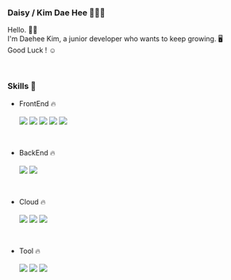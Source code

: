 ### Daisy / Kim Dae Hee 🧑🏻‍💻
Hello. 👋🏻<br>
I'm Daehee Kim, a junior developer who wants to keep growing. 🖥<br>
Good Luck ! ☺️


<br>

### Skills 🌊
- FrontEnd 🔥<br><br>
<img src="https://img.shields.io/badge/HTML5-E34F26?style=flat&logo=HTML5&logoColor=white"> <img src="https://img.shields.io/badge/CSS3-1572B6?style=flat&logo=CSS3&logoColor=white"> <img src="https://img.shields.io/badge/JS-F7DF1E?style=flat&logo=JavaScript&logoColor=white"> <img src="https://img.shields.io/badge/jQuery-0769AD?style=flat&logo=jQuery&logoColor=white"> <img src="https://img.shields.io/badge/React-61DAFB?style=flat&logo=React&logoColor=white">  

<br>

- BackEnd 🔥<br><br>
<img src="https://img.shields.io/badge/Spring Boot-6DB33F?style=flat&logo=Spring Boot&logoColor=white">  <img src="https://img.shields.io/badge/Flask-000000?style=flat&logo=Flask&logoColor=white"> 

<br>

- Cloud 🔥<br><br>
<img src="https://img.shields.io/badge/EC2-FF9900?style=flat&logo=Amazon EC2&logoColor=white">  <img src="https://img.shields.io/badge/RDS-527FFF?style=flat&logo=Amazon RDS&logoColor=white"> <img src="https://img.shields.io/badge/S3-569A31?style=flat&logo=Amazon S3&logoColor=white">

<br>

- Tool 🔥<br><br>
<img src="https://img.shields.io/badge/Git-F05032?style=flat&logo=Git&logoColor=white">  <img src="https://img.shields.io/badge/GitHub-181717?style=flat&logo=GitHub&logoColor=white">  <img src="https://img.shields.io/badge/Slack-4A154B?style=flat&logo=Slack&logoColor=white">
